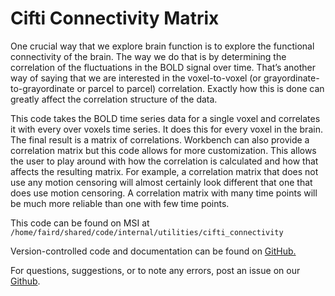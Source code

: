 # Cifti Connectivity Matrix 

One crucial way that we explore brain function is to explore the functional connectivity of the brain. The way we do that is by determining the correlation of the fluctuations in the BOLD signal over time. That’s another way of saying that we are interested in the voxel-to-voxel (or grayordinate-to-grayordinate or parcel to parcel) correlation. Exactly how this is done can greatly affect the correlation structure of the data. 

This code takes the BOLD time series data for a single voxel and correlates it with every over voxels time series. It does this for every voxel in the brain. The final result is a matrix of correlations. Workbench can also provide a correlation matrix but this code allows for more customization. This allows the user to play around with how the correlation is calculated and how that affects the resulting matrix. For example, a correlation matrix that does not use any motion censoring will almost certainly look different that one that does use motion censoring. A correlation matrix with many time points will be much more reliable than one with few time points.

This code can be found on MSI at `/home/faird/shared/code/internal/utilities/cifti_connectivity`

Version-controlled code and documentation can be found on [GitHub.](https://github.com/DCAN-Labs/cifti-connectivity)

For questions, suggestions, or to note any errors, post an issue on our [Github](https://github.com/DCAN-Labs/cdni-brain/issues).